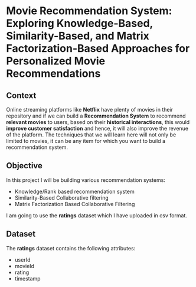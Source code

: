 # **Movie Recommendation System: Exploring Knowledge-Based, Similarity-Based, and Matrix Factorization-Based Approaches for Personalized Movie Recommendations**

## **Context**
Online streaming platforms like **Netflix** have plenty of movies in their repository and if we can build a **Recommendation System** to recommend **relevant movies** to users, based on their **historical interactions**, this would **improve customer satisfaction** and hence, it will also improve the revenue of the platform. The techniques that we will learn here will not only be limited to movies, it can be any item for which you want to build a recommendation system.


## **Objective**
In this project I will be building various recommendation systems: 
- Knowledge/Rank based recommendation system
- Similarity-Based Collaborative filtering
- Matrix Factorization Based Collaborative Filtering

I am going to use the **ratings** dataset which I have uploaded in csv format. 


## **Dataset**
The **ratings** dataset contains the following attributes: 
- userId
- movieId
- rating
- timestamp
